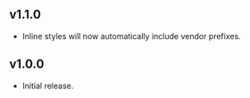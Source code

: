 ## v1.1.0

- Inline styles will now automatically include vendor prefixes.

## v1.0.0

- Initial release.
